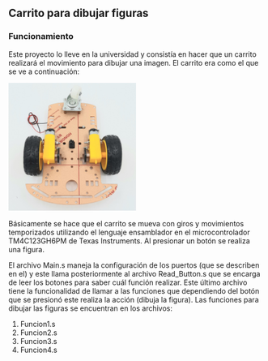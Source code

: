 ## Carrito para dibujar figuras

### Funcionamiento

Este proyecto lo lleve en la universidad y consistía en hacer que un carrito realizará el movimiento para dibujar una imagen. El carrito era como el que se ve a continuación:



<img src="carrito.jpg" style="width:50%">


Básicamente se hace que el carrito se mueva con giros y movimientos temporizados utilizando el lenguaje ensamblador en el microcontrolador TM4C123GH6PM de Texas Instruments. Al presionar un botón se realiza una figura. 

El archivo Main.s maneja la configuración de los puertos (que se describen en el) y este llama posteriormente al archivo Read_Button.s que se encarga de leer los botones para saber cuál función realizar. Este último archivo tiene la funcionalidad de llamar a las funciones que dependiendo del botón que se presionó este realiza la acción (dibuja la figura). Las funciones para dibujar las figuras se encuentran en los archivos:

1. Funcion1.s
2. Funcion2.s
3. Funcion3.s
4. Funcion4.s




